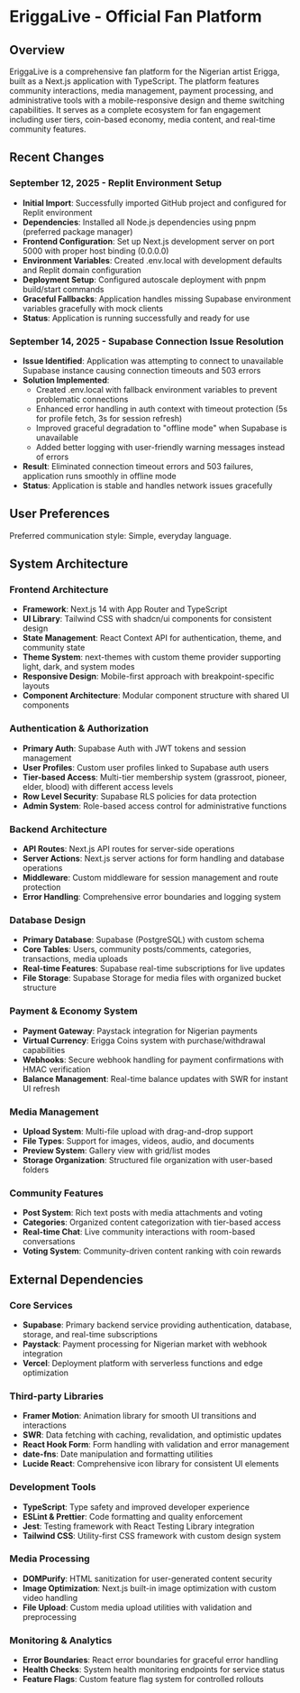 # EriggaLive - Official Fan Platform

## Overview

EriggaLive is a comprehensive fan platform for the Nigerian artist Erigga, built as a Next.js application with TypeScript. The platform features community interactions, media management, payment processing, and administrative tools with a mobile-responsive design and theme switching capabilities. It serves as a complete ecosystem for fan engagement including user tiers, coin-based economy, media content, and real-time community features.

## Recent Changes

### September 12, 2025 - Replit Environment Setup
- **Initial Import**: Successfully imported GitHub project and configured for Replit environment
- **Dependencies**: Installed all Node.js dependencies using pnpm (preferred package manager)
- **Frontend Configuration**: Set up Next.js development server on port 5000 with proper host binding (0.0.0.0)
- **Environment Variables**: Created .env.local with development defaults and Replit domain configuration
- **Deployment Setup**: Configured autoscale deployment with pnpm build/start commands
- **Graceful Fallbacks**: Application handles missing Supabase environment variables gracefully with mock clients
- **Status**: Application is running successfully and ready for use

### September 14, 2025 - Supabase Connection Issue Resolution
- **Issue Identified**: Application was attempting to connect to unavailable Supabase instance causing connection timeouts and 503 errors
- **Solution Implemented**: 
  - Created .env.local with fallback environment variables to prevent problematic connections
  - Enhanced error handling in auth context with timeout protection (5s for profile fetch, 3s for session refresh)
  - Improved graceful degradation to "offline mode" when Supabase is unavailable
  - Added better logging with user-friendly warning messages instead of errors
- **Result**: Eliminated connection timeout errors and 503 failures, application runs smoothly in offline mode
- **Status**: Application is stable and handles network issues gracefully

## User Preferences

Preferred communication style: Simple, everyday language.

## System Architecture

### Frontend Architecture
- **Framework**: Next.js 14 with App Router and TypeScript
- **UI Library**: Tailwind CSS with shadcn/ui components for consistent design
- **State Management**: React Context API for authentication, theme, and community state
- **Theme System**: next-themes with custom theme provider supporting light, dark, and system modes
- **Responsive Design**: Mobile-first approach with breakpoint-specific layouts
- **Component Architecture**: Modular component structure with shared UI components

### Authentication & Authorization
- **Primary Auth**: Supabase Auth with JWT tokens and session management
- **User Profiles**: Custom user profiles linked to Supabase auth users
- **Tier-based Access**: Multi-tier membership system (grassroot, pioneer, elder, blood) with different access levels
- **Row Level Security**: Supabase RLS policies for data protection
- **Admin System**: Role-based access control for administrative functions

### Backend Architecture
- **API Routes**: Next.js API routes for server-side operations
- **Server Actions**: Next.js server actions for form handling and database operations
- **Middleware**: Custom middleware for session management and route protection
- **Error Handling**: Comprehensive error boundaries and logging system

### Database Design
- **Primary Database**: Supabase (PostgreSQL) with custom schema
- **Core Tables**: Users, community posts/comments, categories, transactions, media uploads
- **Real-time Features**: Supabase real-time subscriptions for live updates
- **File Storage**: Supabase Storage for media files with organized bucket structure

### Payment & Economy System
- **Payment Gateway**: Paystack integration for Nigerian payments
- **Virtual Currency**: Erigga Coins system with purchase/withdrawal capabilities
- **Webhooks**: Secure webhook handling for payment confirmations with HMAC verification
- **Balance Management**: Real-time balance updates with SWR for instant UI refresh

### Media Management
- **Upload System**: Multi-file upload with drag-and-drop support
- **File Types**: Support for images, videos, audio, and documents
- **Preview System**: Gallery view with grid/list modes
- **Storage Organization**: Structured file organization with user-based folders

### Community Features
- **Post System**: Rich text posts with media attachments and voting
- **Categories**: Organized content categorization with tier-based access
- **Real-time Chat**: Live community interactions with room-based conversations
- **Voting System**: Community-driven content ranking with coin rewards

## External Dependencies

### Core Services
- **Supabase**: Primary backend service providing authentication, database, storage, and real-time subscriptions
- **Paystack**: Payment processing for Nigerian market with webhook integration
- **Vercel**: Deployment platform with serverless functions and edge optimization

### Third-party Libraries
- **Framer Motion**: Animation library for smooth UI transitions and interactions
- **SWR**: Data fetching with caching, revalidation, and optimistic updates
- **React Hook Form**: Form handling with validation and error management
- **date-fns**: Date manipulation and formatting utilities
- **Lucide React**: Comprehensive icon library for consistent UI elements

### Development Tools
- **TypeScript**: Type safety and improved developer experience
- **ESLint & Prettier**: Code formatting and quality enforcement
- **Jest**: Testing framework with React Testing Library integration
- **Tailwind CSS**: Utility-first CSS framework with custom design system

### Media Processing
- **DOMPurify**: HTML sanitization for user-generated content security
- **Image Optimization**: Next.js built-in image optimization with custom video handling
- **File Upload**: Custom media upload utilities with validation and preprocessing

### Monitoring & Analytics
- **Error Boundaries**: React error boundaries for graceful error handling
- **Health Checks**: System health monitoring endpoints for service status
- **Feature Flags**: Custom feature flag system for controlled rollouts
